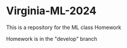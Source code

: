 # Virginia-ML-2024
This is a repository for the ML class Homework

Homework is in the "develop" branch
